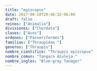 ```yaml
---
title: "episcopus"
date: 2017-08-18T20:46:32-06:00
draft: false
reinos: ["Animalia"]
divisiones: ["Chordata"]
clases: ["Aves"]
ordenes: ["Passeriformes"]
familias: ["Thraupidae "]
generos: ["Thraupis"]
nombre_cientifico: "Thraupis episcopus"
nombre_comun: "Tangara Azuleja "
nombre_ingles: "Blue-gray Tanager"
---
```


